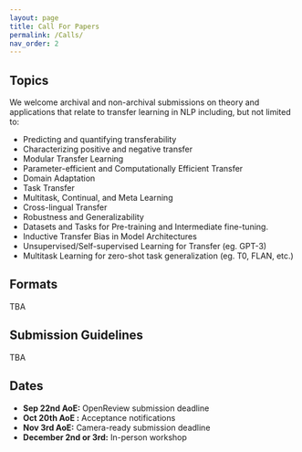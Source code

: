 ```yaml
---
layout: page
title: Call For Papers
permalink: /Calls/
nav_order: 2
---
```


## Topics

We welcome archival and non-archival submissions on theory and applications that relate to transfer learning in NLP including, but not limited to:
- Predicting and quantifying transferability
- Characterizing positive and negative transfer
- Modular Transfer Learning
- Parameter-efficient and Computationally Efficient Transfer
- Domain Adaptation
- Task Transfer
- Multitask, Continual, and Meta Learning
- Cross-lingual Transfer
- Robustness and Generalizability
- Datasets and Tasks for Pre-training and Intermediate fine-tuning. 
- Inductive Transfer Bias in Model Architectures
- Unsupervised/Self-supervised Learning for Transfer (eg. GPT-3)
- Multitask Learning for zero-shot task generalization (eg. T0, FLAN, etc.)



## Formats

TBA

## Submission Guidelines

TBA

## Dates

* **Sep 22nd AoE:** OpenReview submission deadline
* **Oct 20th AoE :** Acceptance notifications
* **Nov 3rd AoE:** Camera-ready submission deadline
* **December 2nd or 3rd:** In-person workshop

